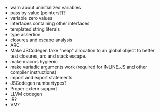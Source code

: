 - warn about uninitialized variables
- pass by value (pointers?)?
- variable zero values
- interfaces containing other interfaces
- templated string literals
- type assertion
- closures and escape analysis
- ARC
- Make JSCodegen fake "heap" allocation to an global object to better test closures, arc and stack escape.
- make macros hygienic
- make variadic arguments work (required for INLINE_JS and other compiler instructions)
- import and export statements
- JSCodegen numbertypes?
- Proper extern support
- LLVM codegen
- IR?
- VM?

